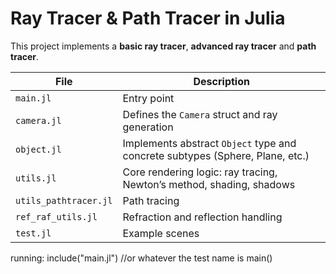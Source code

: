 # Ray Tracer & Path Tracer in Julia

This project implements a **basic ray tracer**, **advanced ray tracer** and **path tracer**.

| File | Description |
|------|-------------|
| `main.jl` | Entry point 
| `camera.jl` | Defines the `Camera` struct and ray generation |
| `object.jl` | Implements abstract `Object` type and concrete subtypes (Sphere, Plane, etc.) |
| `utils.jl` | Core rendering logic: ray tracing, Newton’s method, shading, shadows |
| `utils_pathtracer.jl` | Path tracing |
| `ref_raf_utils.jl` | Refraction and reflection handling |
| `test.jl` | Example scenes |

running:
  include("main.jl") //or whatever the test name is
  main()


